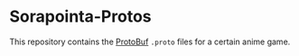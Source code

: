 # Sorapointa-Protos

This repository contains the [ProtoBuf](https://github.com/google/protobuf) `.proto` files for a certain anime game.
